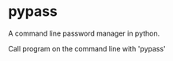 # pypass

A command line password manager in python.

Call program on the command line with 'pypass'
